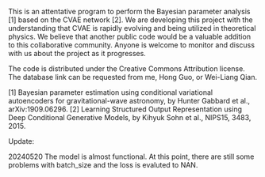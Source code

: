 This is an attentative program to perform the Bayesian parameter analysis [1] based on the CVAE network [2].
We are developing this project with the understanding that CVAE is rapidly evolving and being utilized in theoretical physics. 
We believe that another public code would be a valuable addition to this collaborative community.
Anyone is welcome to monitor and discuss with us about the project as it progresses.

The code is distributed under the Creative Commons Attribution license.
The database link can be requested from me, Hong Guo, or Wei-Liang Qian.

[1] Bayesian parameter estimation using conditional variational autoencoders for gravitational-wave astronomy, by Hunter Gabbard et al., arXiv:1909.06296.
[2] Learning Structured Output Representation using Deep Conditional Generative Models, by Kihyuk Sohn et al., NIPS15, 3483, 2015.

Update:

20240520
The model is almost functional. 
At this point, there are still some problems with batch_size and the loss is evaluted to NAN.
